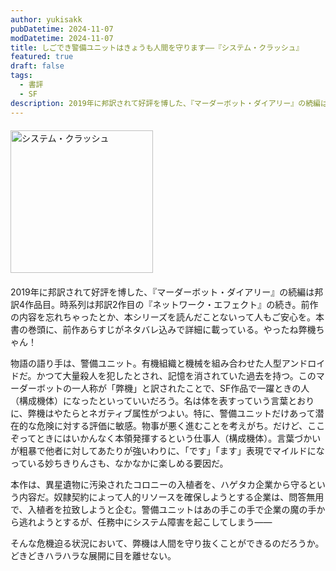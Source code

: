 ```yaml
---
author: yukisakk
pubDatetime: 2024-11-07
modDatetime: 2024-11-07
title: しごでき警備ユニットはきょうも人間を守ります——『システム・クラッシュ』
featured: true
draft: false
tags:
  - 書評
  - SF
description: 2019年に邦訳されて好評を博した、『マーダーボット・ダイアリー』の続編は邦訳4作品目。時系列は邦訳2作目の『ネットワーク・エフェクト』の続き。
---
```


<div style="margin: 20px 0">
<a href="https://www.amazon.co.jp/dp/4488780059/ref=nosim?tag=revbooks03-22" class="inline-block" style="margin: 0; padding: 0; border-width: 0;">
<img class="inline-block" src="https://images-na.ssl-images-amazon.com/images/P/4488780059.09.LZZZZZZZ.jpg" alt="システム・クラッシュ" style="width: 228px; height: auto; border-radius: 0; margin: 0; padding: 0;">
</a>
</div>

2019年に邦訳されて好評を博した、『マーダーボット・ダイアリー』の続編は邦訳4作品目。時系列は邦訳2作目の『ネットワーク・エフェクト』の続き。前作の内容を忘れちゃったとか、本シリーズを読んだことないって人もご安心を。本書の巻頭に、前作あらすじがネタバレ込みで詳細に載っている。やったね弊機ちゃん！

物語の語り手は、警備ユニット。有機組織と機械を組み合わせた人型アンドロイドだ。かつて大量殺人を犯したとされ、記憶を消されていた過去を持つ。このマーダーボットの一人称が「弊機」と訳されたことで、SF作品で一躍ときの人（構成機体）になったといっていいだろう。名は体を表すっていう言葉とおりに、弊機はやたらとネガティブ属性がつよい。特に、警備ユニットだけあって潜在的な危険に対する評価に敏感。物事が悪く進むことを考えがち。だけど、ここぞってときにはいかんなく本領発揮するという仕事人（構成機体）。言葉づかいが粗暴で他者に対してあたりが強いわりに、「です」「ます」表現でマイルドになっている妙ちきりんさも、なかなかに楽しめる要因だ。

本作は、異星遺物に汚染されたコロニーの入植者を、ハゲタカ企業から守るという内容だ。奴隷契約によって人的リソースを確保しようとする企業は、問答無用で、入植者を拉致しようと企む。警備ユニットはあの手この手で企業の魔の手から逃れようとするが、任務中にシステム障害を起こしてしまう——

そんな危機迫る状況において、弊機は人間を守り抜くことができるのだろうか。どきどきハラハラな展開に目を離せない。

